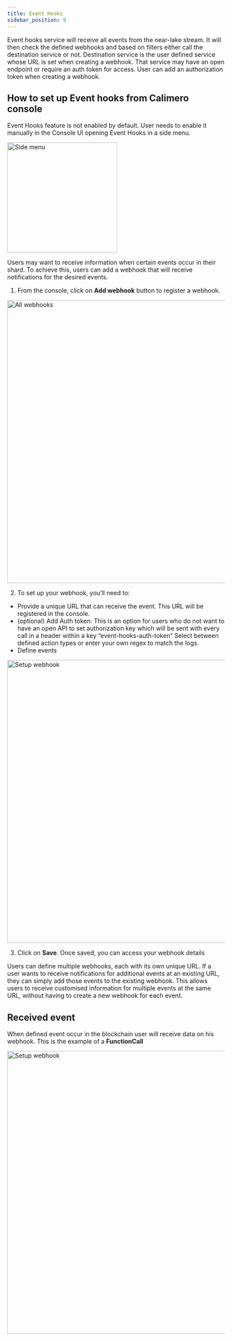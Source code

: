 ```yaml
---
title: Event Hooks
sidebar_position: 9
---
```

Event hooks service will receive all events from the near-lake stream.
It will then check the defined webhooks and based on filters either call the destination service or not. Destination service is the user defined service whose URL is set when creating a webhook. That service may have an open endpoint or require an auth token for access.
User can add an authorization token when creating a webhook.


## How to set up Event hooks from Calimero console
Event Hooks feature is not enabled by default. User needs to enable it manually in the Console UI opening Event Hooks in a side menu.

<img width="255" alt="Side menu" src="https://user-images.githubusercontent.com/12198572/235000034-6dc5dae8-9b43-4e0a-aff0-ad3810304227.png"/>

Users may want to receive information when certain events occur in their shard. To achieve this, users can add a webhook that will receive notifications for the desired events.

1. From the console, click on **Add webhook** button to register a webhook.

<img width="655" alt="All webhooks" src="https://user-images.githubusercontent.com/12198572/234868580-2b7c2702-fcd4-4e3b-b5f5-603abf1b188a.png"/>


2. To set up your webhook, you’ll need to:
- Provide a unique URL that can receive the event. This URL will  be registered in the console.
- (optional) Add Auth token: This is an option for users who do not want to have an open API to set authorization key which will be sent with every call in a header within a key “event-hooks-auth-token”
Select between defined action types or enter your own regex to match the logs.
- Define events

<img width="655" alt="Setup webhook" src="https://user-images.githubusercontent.com/12198572/234867963-a826f6d8-4d7d-4691-afb6-41743ab76b1a.png"/>

3. Click on **Save**. Once saved, you can access your webhook details

Users can define multiple webhooks, each with its own unique URL. If a user wants to receive notifications for additional events at an existing URL, they can simply add those events to the existing webhook. This allows users to receive customised information for multiple events at the same URL, without having to create a new webhook for each event.

## Received event
When defined event occur in the blockchain user will receive data on his webhook. This is the example of a **FunctionCall**

<img width="655" alt="Setup webhook" src="https://user-images.githubusercontent.com/12198572/235001284-299923a0-4847-4131-9a6f-dc6990d19d65.png"/>
